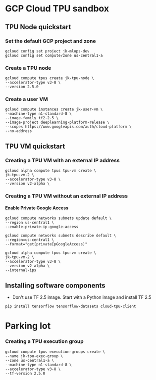 # GCP Cloud TPU sandbox

##  TPU Node quickstart

### Set the default GCP project and zone

```
gcloud config set project jk-mlops-dev
gcloud config set compute/zone us-central1-a
```

### Create a TPU node

```
gcloud compute tpus create jk-tpu-node \
--accelerator-type v3-8 \
--version 2.5.0 
```
### Create a user VM

```
gcloud compute instances create jk-user-vm \
--machine-type n1-standard-8 \
--image-family tf2-2-5 \
--image-project deeplearning-platform-release \
--scopes https://www.googleapis.com/auth/cloud-platform \
--no-address
```

## TPU VM quickstart


### Creating a TPU VM with an external IP address

```
gcloud alpha compute tpus tpu-vm create \
jk-tpu-vm-2 \
--accelerator-type v3-8 \
--version v2-alpha \
```

### Creating a TPU VM without an external IP address

#### Enable Private Google Access
```
gcloud compute networks subnets update default \
--region us-central1 \
--enable-private-ip-google-access
```

```
gcloud compute networks subnets describe default \
--region=us-central1 \
--format="get(privateIpGoogleAccess)"
```

```
gcloud alpha compute tpus tpu-vm create \
jk-tpu-vm-2 \
--accelerator-type v3-8 \
--version v2-alpha \
--internal-ips
```


## Installing software components

- Don't use TF 2.5 image. Start with a Python image and install TF 2.5

```
pip install tensorflow tensorflow-datasets cloud-tpu-client
```


# Parking lot

### Creating a TPU execution group

```
gcloud compute tpus execution-groups create \
--name jk-tpu-exec-group \
--zone us-central1-a \
--machine-type n1-standard-8 \
--accelerator-type v3-8 \
--tf-version 2.5.0 
```


